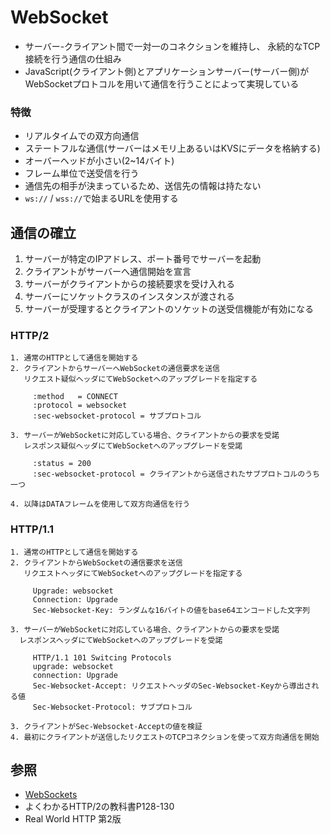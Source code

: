# WebSocket
- サーバー-クライアント間で一対一のコネクションを維持し、
  永続的なTCP接続を行う通信の仕組み
- JavaScript(クライアント側)とアプリケーションサーバー(サーバー側)が
  WebSocketプロトコルを用いて通信を行うことによって実現している

### 特徴
- リアルタイムでの双方向通信
- ステートフルな通信(サーバーはメモリ上あるいはKVSにデータを格納する)
- オーバーヘッドが小さい(2~14バイト)
- フレーム単位で送受信を行う
- 通信先の相手が決まっているため、送信先の情報は持たない
- `ws://` / `wss://`で始まるURLを使用する

## 通信の確立
1. サーバーが特定のIPアドレス、ポート番号でサーバーを起動
2. クライアントがサーバーへ通信開始を宣言
3. サーバーがクライアントからの接続要求を受け入れる
4. サーバーにソケットクラスのインスタンスが渡される
5. サーバーが受理するとクライアントのソケットの送受信機能が有効になる

### HTTP/2
```
1. 通常のHTTPとして通信を開始する
2. クライアントからサーバーへWebSocketの通信要求を送信
   リクエスト疑似ヘッダにてWebSocketへのアップグレードを指定する

     :method   = CONNECT
     :protocol = websocket
     :sec-websocket-protocol = サブプロトコル

3. サーバーがWebSocketに対応している場合、クライアントからの要求を受諾
   レスポンス疑似ヘッダにてWebSocketへのアップグレードを受諾

     :status = 200
     :sec-websocket-protocol = クライアントから送信されたサブプロトコルのうち一つ

4. 以降はDATAフレームを使用して双方向通信を行う
```

### HTTP/1.1
```
1. 通常のHTTPとして通信を開始する
2. クライアントからWebSocketの通信要求を送信
   リクエストヘッダにてWebSocketへのアップグレードを指定する

     Upgrade: websocket
     Connection: Upgrade
     Sec-Websocket-Key: ランダムな16バイトの値をbase64エンコードした文字列

3. サーバーがWebSocketに対応している場合、クライアントからの要求を受諾
  レスポンスヘッダにてWebSocketへのアップグレードを受諾

     HTTP/1.1 101 Switcing Protocols
     upgrade: websocket
     connection: Upgrade
     Sec-Websocket-Accept: リクエストヘッダのSec-Websocket-Keyから導出される値
     Sec-Websocket-Protocol: サブプロトコル

3. クライアントがSec-Websocket-Acceptの値を検証
4. 最初にクライアントが送信したリクエストのTCPコネクションを使って双方向通信を開始
```

## 参照
- [WebSockets](https://developer.mozilla.org/ja/docs/Glossary/WebSockets)
- よくわかるHTTP/2の教科書P128-130
- Real World HTTP 第2版
